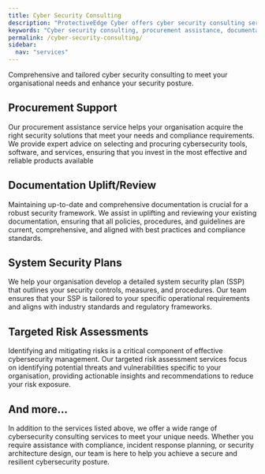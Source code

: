 ```yaml
---
title: Cyber Security Consulting
description: "ProtectiveEdge Cyber offers cyber security consulting services, including procurement assistance, system security plan development, and targeted risk assessments."
keywords: "Cyber security consulting, procurement assistance, documentation uplift, system security plan, targeted risk assessment, ProtectiveEdge Cyber"
permalink: /cyber-security-consulting/
sidebar:
  nav: "services"
---
```

Comprehensive and tailored cyber security consulting to meet your organisational needs and enhance your security posture.

## Procurement Support
Our procurement assistance service helps your organisation acquire the right security solutions that meet your needs and compliance requirements. We provide expert advice on selecting and procuring cybersecurity tools, software, and services, ensuring that you invest in the most effective and reliable products available

## Documentation Uplift/Review
Maintaining up-to-date and comprehensive documentation is crucial for a robust security framework. We assist in uplifting and reviewing your existing documentation, ensuring that all policies, procedures, and guidelines are current, comprehensive, and aligned with best practices and compliance standards.

## System Security Plans
We help your organisation develop a detailed system security plan (SSP) that outlines your security controls, measures, and procedures. Our team ensures that your SSP is tailored to your specific operational requirements and aligns with industry standards and regulatory frameworks.

## Targeted Risk Assessments
Identifying and mitigating risks is a critical component of effective cybersecurity management. Our targeted risk assessment services focus on identifying potential threats and vulnerabilities specific to your organisation, providing actionable insights and recommendations to reduce your risk exposure.

## And more...
In addition to the services listed above, we offer a wide range of cybersecurity consulting services to meet your unique needs. Whether you require assistance with compliance, incident response planning, or security architecture design, our team is here to help you achieve a secure and resilient cybersecurity posture.
